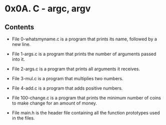 # 0x0A. C - argc, argv

## Contents

* File 0-whatsmyname.c is a program that prints its name, followed by a new line.

* File 1-args.c is a program that prints the number of arguments passed into it.

* File 2-args.c is a program that prints all arguments it receives.

* File 3-mul.c is a program that multiplies two numbers.

* File 4-add.c is a program that adds positive numbers.

* File 100-change.c is a program that prints the minimum number of coins to make change for an amount of money.

* File main.h is the header file containing all the function prototypes used in the files.
